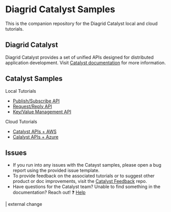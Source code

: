 # Diagrid Catalyst Samples

This is the companion repository for the Diagrid Catalyst local and cloud tutorials.

## Diagrid Catalyst

Diagrid Catalyst provides a set of unified APIs designed for distributed application development. Visit [Catalyst documentation](https://docs.diagrid.io/catalyst) for more information.

## Catalyst Samples

Local Tutorials

* [Publish/Subscribe API](https://docs.diagrid.io/catalyst/local-tutorials/publish-subscribe)
* [Request/Reply API](https://docs.diagrid.io/catalyst/local-tutorials/request-reply)
* [Key/Value Management API](https://docs.diagrid.io/catalyst/local-tutorials/key-value)

Cloud Tutorials

* [Catalyst APIs + AWS](https://docs.diagrid.io/catalyst/cloud-tutorials/aws)
* [Calalyst APIs + Azure](https://docs.diagrid.io/catalyst/cloud-tutorials/azure)

## Issues

* If you run into any issues with the Catayst samples, please open a bug report using the provided issue template.
* To provide feedback on the associated tutorials or to suggest other product or doc improvements, visit the [Catalyst Feedback](https://github.com/diagridio/catalyst-feedback) repo.
* Have questions for the Catalyst team? Unable to find something in the documentation? Reach out! ❓ [Help](https://github.com/diagridio/catalyst-feedback/discussions/categories/help)

| external change
